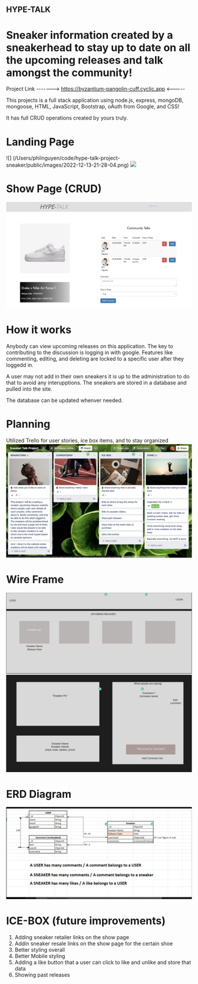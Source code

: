 ## HYPE-TALK
# Sneaker information created by a sneakerhead to stay up to date on all the upcoming releases and talk amongst the community!

Project Link -------> https://byzantium-pangolin-cuff.cyclic.app <-----

This projects is a full stack application using node.js, express, mongoDB, mongoose, HTML, JavaScript, Bootstrap, oAuth from Google, and CSS!

It has full CRUD operations created by yours truly.


# Landing Page

![] (/Users/philnguyen/code/hype-talk-project-sneaker/public/images/2022-12-13-21-28-04.png)
![](2022-12-13-21-28-04.png)


# Show Page (CRUD)
![](2022-12-13-21-31-34.png)


# How it works

Anybody can view upcoming releases on this application. The key to contributing to the discussion is logging in with google. Features like commenting, editing, and deleting are locked to a specific user after they loggedd in.

A user may not add in their own sneakers it is up to the administration to do that to avoid any interupptions. The sneakers are stored in a database and pulled into the site.

The database can be updated whenver needed.

# Planning
Utilized Trello for user stories, ice box items, and to stay organized 
![](2022-12-13-21-34-52.png)

# Wire Frame
![](2022-12-13-21-35-44.png)
![](2022-12-13-21-50-40.png)

# ERD Diagram
![](2022-12-13-21-52-12.png)

# ICE-BOX (future improvements)

1. Adding sneaker retailer links on the show page
2. Addin sneaker resale links on the show page for the certain shoe
3. Better styling overall
4. Better Mobile styling
5. Adding a like button that a user can click to like and unlike and store that data
6. Showing past releases

